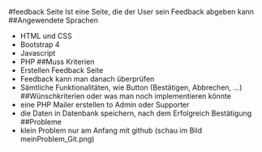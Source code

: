 #feedback Seite
Ist eine Seite, die der User sein Feedback abgeben kann
##Angewendete Sprachen
- HTML und CSS
- Bootstrap 4
- Javascript
- PHP
##Muss Kriterien
- Erstellen Feedback Seite
- Feedback kann man danach überprüfen
- Sämtliche Funktionalitäten, wie Button (Bestätigen, Abbrechen, ...)
##Wünschkriterien oder was man noch implementieren könnte
- eine PHP Mailer erstellen to Admin oder Supporter
- die Daten in Datenbank speichern, nach dem Erfolgreich Bestätigung
##Probleme
- klein Problem nur am Anfang mit github (schau im Bild meinProblem_Git.png)